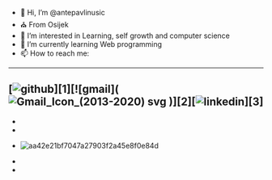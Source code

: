 - 👋 Hi, I’m @antepavlinusic
- ⛪ From Osijek
- 👀 I’m interested in Learning, self growth and computer science
- 🌱 I’m currently learning Web programming
- 📫 How to reach me:
-  ---
[![github](https://cloud.githubusercontent.com/assets/17016297/18839843/0e06a67a-83d2-11e6-993a-b35a182500e0.png)][1][![gmail](![Gmail_Icon_(2013-2020) svg](https://github.com/antepavlinusic/antepavlinusic/assets/104673344/2db18cbe-ec2f-41a6-893e-f967ab2e6692)
)][2][![linkedin](https://cloud.githubusercontent.com/assets/17016297/18839848/0fc7e74e-83d2-11e6-8c6a-277fc9d6e067.png)][3]
---
- 
- 

- ![aa42e21bf7047a27903f2a45e8f0e84d](https://github.com/antepavlinusic/antepavlinusic/assets/104673344/56075f89-7772-41dc-96e9-fcad6efabefc)

-
-
<!---
antepavlinusic/antepavlinusic is a ✨ special ✨ repository because its `README.md` (this file) appears on your GitHub profile.
You can click the Preview link to take a look at your changes.
--->

